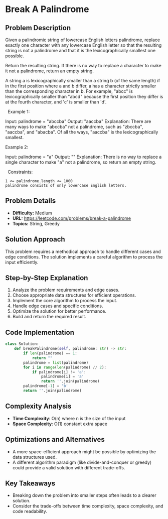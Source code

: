 # Break A Palindrome

## Problem Description

Given a palindromic string of lowercase English letters palindrome, replace exactly one character with any lowercase English letter so that the resulting string is not a palindrome and that it is the lexicographically smallest one possible.

Return the resulting string. If there is no way to replace a character to make it not a palindrome, return an empty string.

A string a is lexicographically smaller than a string b (of the same length) if in the first position where a and b differ, a has a character strictly smaller than the corresponding character in b. For example, "abcc" is lexicographically smaller than "abcd" because the first position they differ is at the fourth character, and 'c' is smaller than 'd'.

 
Example 1:


Input: palindrome = "abccba"
Output: "aaccba"
Explanation: There are many ways to make "abccba" not a palindrome, such as "zbccba", "aaccba", and "abacba".
Of all the ways, "aaccba" is the lexicographically smallest.


Example 2:


Input: palindrome = "a"
Output: ""
Explanation: There is no way to replace a single character to make "a" not a palindrome, so return an empty string.


 
Constraints:


	1 <= palindrome.length <= 1000
	palindrome consists of only lowercase English letters.

## Problem Details

- **Difficulty:** Medium
- **URL:** https://leetcode.com/problems/break-a-palindrome
- **Topics:** String, Greedy

## Solution Approach

This problem requires a methodical approach to handle different cases and edge conditions. The solution implements a careful algorithm to process the input efficiently.

## Step-by-Step Explanation

1. Analyze the problem requirements and edge cases.
2. Choose appropriate data structures for efficient operations.
3. Implement the core algorithm to process the input.
4. Handle edge cases and specific conditions.
5. Optimize the solution for better performance.
6. Build and return the required result.

## Code Implementation

```python
class Solution:
    def breakPalindrome(self, palindrome: str) -> str:
        if len(palindrome) == 1:
            return ""
        palindrome = list(palindrome)
        for i in range(len(palindrome) // 2):
            if palindrome[i] != 'a':
                palindrome[i] = 'a'
                return ''.join(palindrome)
        palindrome[-1] = 'b'
        return ''.join(palindrome)
```

## Complexity Analysis

- **Time Complexity**: O(n) where n is the size of the input
- **Space Complexity**: O(1) constant extra space

## Optimizations and Alternatives

- A more space-efficient approach might be possible by optimizing the data structures used.
- A different algorithm paradigm (like divide-and-conquer or greedy) could provide a valid solution with different trade-offs.


## Key Takeaways

- Breaking down the problem into smaller steps often leads to a clearer solution.
- Consider the trade-offs between time complexity, space complexity, and code readability.

